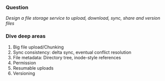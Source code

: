 ### Question
*Design a file storage service to upload, download, sync, share and version files*

### Dive deep areas
1. Big file upload/Chunking
2. Sync consistency: delta sync, eventual conflict resolution
3. File metadata: Directory tree, inode-style references
4. Permission
5. Resumable uploads
6. Versioning

